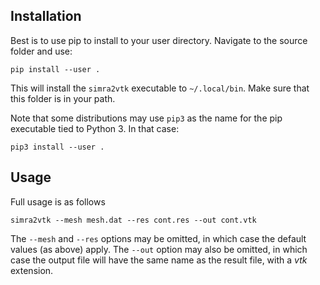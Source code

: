 ## Installation

Best is to use pip to install to your user directory. Navigate to the
source folder and use:

    pip install --user .

This will install the `simra2vtk` executable to `~/.local/bin`. Make
sure that this folder is in your path.

Note that some distributions may use `pip3` as the name for the pip
executable tied to Python 3. In that case:

    pip3 install --user .

## Usage

Full usage is as follows

    simra2vtk --mesh mesh.dat --res cont.res --out cont.vtk

The `--mesh` and `--res` options may be omitted, in which case the
default values (as above) apply. The `--out` option may also be
omitted, in which case the output file will have the same name as the
result file, with a *vtk* extension.
